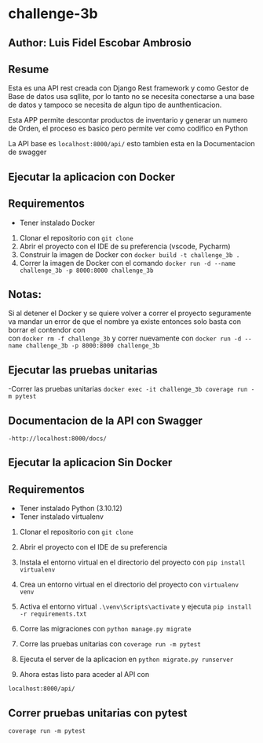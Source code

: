 # challenge-3b
## Author: Luis Fidel Escobar Ambrosio

## Resume

Esta es una API rest creada con Django Rest framework
y como Gestor de Base de datos usa sqllite, por lo tanto
no se necesita conectarse a una base de datos y tampoco
se necesita de algun tipo de aunthenticacion.

Esta APP permite descontar productos de inventario y generar un numero
de Orden, el proceso es basico pero permite ver como codifico en Python

La API base es `localhost:8000/api/` esto tambien
esta en la Documentacion de swagger

## Ejecutar la aplicacion con Docker

## Requirementos
- Tener instalado Docker
  
1. Clonar el repositorio con `git clone`
2. Abrir el proyecto con el IDE de su preferencia (vscode, Pycharm)
3. Construir la imagen de Docker con
`docker build -t challenge_3b . `
4. Correr la imagen de Docker con el comando
`docker run -d --name challenge_3b -p 8000:8000 challenge_3b`

## Notas:

Si al detener el Docker y se quiere volver a correr el proyecto
seguramente va mandar un error de que el nombre ya existe 
entonces solo basta con borrar el contendor con  
con `docker rm -f challenge_3b`
y correr nuevamente con
`docker run -d --name challenge_3b -p 8000:8000 challenge_3b`

## Ejecutar las pruebas unitarias
-Correr las pruebas unitarias
`docker exec -it challenge_3b coverage run -m pytest`
## Documentacion de la API con Swagger
`-http://localhost:8000/docs/`
## Ejecutar la aplicacion Sin Docker

## Requirementos

- Tener instalado Python (3.10.12)
- Tener instalado virtualenv

1. Clonar el repositorio con `git clone`
2. Abrir el proyecto con el IDE de su preferencia
3. Instala el entorno virtual en el directorio del proyecto con `pip install virtualenv`
4. Crea un entorno virtual en el directorio del proyecto con `virtualenv venv`
5. Activa el entorno virtual `.\venv\Scripts\activate` y ejecuta 
`pip install -r requirements.txt`

7. Corre las migraciones con `python manage.py migrate`

8. Corre las pruebas unitarias con `coverage run -m pytest`

9. Ejecuta el server de la aplicacion en
`python migrate.py runserver`

10. Ahora estas listo para aceder al API con

`localhost:8000/api/`

## Correr pruebas unitarias con pytest

`coverage run -m pytest`



